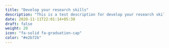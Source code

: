 ```yaml
---
title: "Develop your research skills"
description: "This is a test description for develop your research skills"
date: 2020-11-11T22:01:14+05:30
draft: false
weight: 20
icon: "fa-solid fa-graduation-cap"
color: "#e2b72b"
---
```

